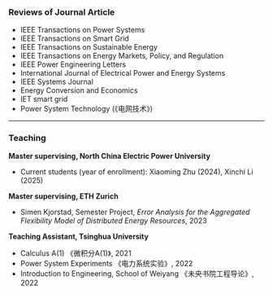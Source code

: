 ### **Reviews of Journal Article**  

- IEEE Transactions on Power Systems
- IEEE Transactions on Smart Grid
- IEEE Transactions on Sustainable Energy
- IEEE Transactions on Energy Markets, Policy, and Regulation
- IEEE Power Engineering Letters
- International Journal of Electrical Power and Energy Systems
- IEEE Systems Journal
- Energy Conversion and Economics
- IET smart grid
- Power System Technology (《电网技术》)


---

### **Teaching**  

**Master supervising, North China Electric Power University**  
- Current students (year of enrollment):
Xiaoming Zhu (2024), Xinchi Li (2025)

**Master supervising, ETH Zurich**  
- Simen Kjorstad, Semester Project, *Error Analysis for the Aggregated Flexibility Model of Distributed Energy Resources*, 2023

**Teaching Assistant, Tsinghua University**  
- Calculus A(1) 《微积分A(1)》, 2021
- Power System Experiments 《电力系统实验》, 2022
- Introduction to Engineering, School of Weiyang 《未央书院工程导论》, 2022


